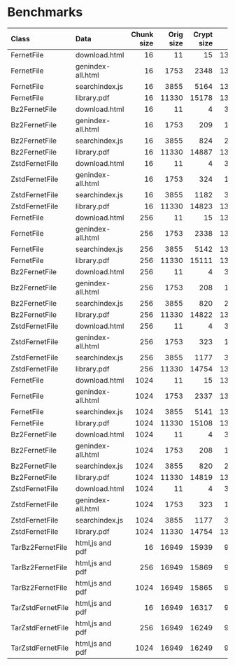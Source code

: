 # Benchmarks

| Class                | Data                 |  Chunk size |  Orig size  | Crypt size |  Comp ratio | WTime  | Rtime  |
|:---------------------|:---------------------|------------:|------------:|-----------:|------------:|-------:|-------:|
| FernetFile           | download.html        |          16 |          11 |         15 |     134.09% |   0.00 |   0.00 |
| FernetFile           | genindex-all.html    |          16 |        1753 |       2348 |     133.96% |   0.11 |   0.01 |
| FernetFile           | searchindex.js       |          16 |        3855 |       5164 |     133.96% |   0.47 |   0.03 |
| FernetFile           | library.pdf          |          16 |       11330 |      15178 |     133.96% |   6.86 |   0.08 |
| Bz2FernetFile        | download.html        |          16 |          11 |          4 |      39.12% |   0.00 |   0.00 |
| Bz2FernetFile        | genindex-all.html    |          16 |        1753 |        209 |      11.92% |   0.15 |   0.04 |
| Bz2FernetFile        | searchindex.js       |          16 |        3855 |        824 |      21.37% |   0.27 |   0.09 |
| Bz2FernetFile        | library.pdf          |          16 |       11330 |      14887 |     131.40% |   2.30 |   0.68 |
| ZstdFernetFile       | download.html        |          16 |          11 |          4 |      38.55% |   0.00 |   0.00 |
| ZstdFernetFile       | genindex-all.html    |          16 |        1753 |        324 |      18.49% |   0.01 |   0.00 |
| ZstdFernetFile       | searchindex.js       |          16 |        3855 |       1182 |      30.67% |   0.03 |   0.01 |
| ZstdFernetFile       | library.pdf          |          16 |       11330 |      14823 |     130.83% |   0.17 |   0.08 |
| FernetFile           | download.html        |         256 |          11 |         15 |     134.09% |   0.00 |   0.00 |
| FernetFile           | genindex-all.html    |         256 |        1753 |       2338 |     133.37% |   0.02 |   0.01 |
| FernetFile           | searchindex.js       |         256 |        3855 |       5142 |     133.37% |   0.05 |   0.02 |
| FernetFile           | library.pdf          |         256 |       11330 |      15111 |     133.37% |   0.18 |   0.07 |
| Bz2FernetFile        | download.html        |         256 |          11 |          4 |      39.12% |   0.00 |   0.00 |
| Bz2FernetFile        | genindex-all.html    |         256 |        1753 |        208 |      11.87% |   0.15 |   0.05 |
| Bz2FernetFile        | searchindex.js       |         256 |        3855 |        820 |      21.27% |   0.27 |   0.09 |
| Bz2FernetFile        | library.pdf          |         256 |       11330 |      14822 |     130.82% |   1.21 |   0.68 |
| ZstdFernetFile       | download.html        |         256 |          11 |          4 |      38.55% |   0.00 |   0.00 |
| ZstdFernetFile       | genindex-all.html    |         256 |        1753 |        323 |      18.41% |   0.01 |   0.00 |
| ZstdFernetFile       | searchindex.js       |         256 |        3855 |       1177 |      30.53% |   0.03 |   0.01 |
| ZstdFernetFile       | library.pdf          |         256 |       11330 |      14754 |     130.22% |   0.16 |   0.07 |
| FernetFile           | download.html        |        1024 |          11 |         15 |     134.09% |   0.00 |   0.00 |
| FernetFile           | genindex-all.html    |        1024 |        1753 |       2337 |     133.34% |   0.02 |   0.02 |
| FernetFile           | searchindex.js       |        1024 |        3855 |       5141 |     133.34% |   0.03 |   0.04 |
| FernetFile           | library.pdf          |        1024 |       11330 |      15108 |     133.34% |   0.11 |   0.12 |
| Bz2FernetFile        | download.html        |        1024 |          11 |          4 |      39.12% |   0.00 |   0.00 |
| Bz2FernetFile        | genindex-all.html    |        1024 |        1753 |        208 |      11.87% |   0.16 |   0.04 |
| Bz2FernetFile        | searchindex.js       |        1024 |        3855 |        820 |      21.27% |   0.26 |   0.09 |
| Bz2FernetFile        | library.pdf          |        1024 |       11330 |      14819 |     130.79% |   1.16 |   0.81 |
| ZstdFernetFile       | download.html        |        1024 |          11 |          4 |      38.55% |   0.00 |   0.00 |
| ZstdFernetFile       | genindex-all.html    |        1024 |        1753 |        323 |      18.41% |   0.01 |   0.00 |
| ZstdFernetFile       | searchindex.js       |        1024 |        3855 |       1177 |      30.53% |   0.03 |   0.01 |
| ZstdFernetFile       | library.pdf          |        1024 |       11330 |      14754 |     130.22% |   0.14 |   0.07 |
| TarBz2FernetFile     | html,js and pdf      |          16 |       16949 |      15939 |      94.04% |   2.05 |   1.01 |
| TarBz2FernetFile     | html,js and pdf      |         256 |       16949 |      15869 |      93.63% |   1.53 |   0.99 |
| TarBz2FernetFile     | html,js and pdf      |        1024 |       16949 |      15865 |      93.61% |   1.54 |   1.07 |
| TarZstdFernetFile    | html,js and pdf      |          16 |       16949 |      16317 |      96.27% |   0.22 |   0.13 |
| TarZstdFernetFile    | html,js and pdf      |         256 |       16949 |      16249 |      95.87% |   0.20 |   0.12 |
| TarZstdFernetFile    | html,js and pdf      |        1024 |       16949 |      16249 |      95.87% |   0.20 |   0.13 |
